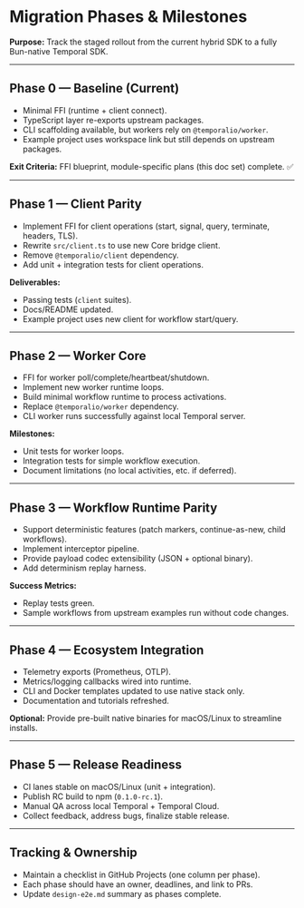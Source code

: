 # Migration Phases & Milestones

**Purpose:** Track the staged rollout from the current hybrid SDK to a fully Bun-native Temporal SDK.

---

## Phase 0 — Baseline (Current)

- Minimal FFI (runtime + client connect).
- TypeScript layer re-exports upstream packages.
- CLI scaffolding available, but workers rely on `@temporalio/worker`.
- Example project uses workspace link but still depends on upstream packages.

**Exit Criteria:** FFI blueprint, module-specific plans (this doc set) complete. ✅

---

## Phase 1 — Client Parity

- Implement FFI for client operations (start, signal, query, terminate, headers, TLS).
- Rewrite `src/client.ts` to use new Core bridge client.
- Remove `@temporalio/client` dependency.
- Add unit + integration tests for client operations.

**Deliverables:**
- Passing tests (`client` suites).
- Docs/README updated.
- Example project uses new client for workflow start/query.

---

## Phase 2 — Worker Core

- FFI for worker poll/complete/heartbeat/shutdown.
- Implement new worker runtime loops.
- Build minimal workflow runtime to process activations.
- Replace `@temporalio/worker` dependency.
- CLI worker runs successfully against local Temporal server.

**Milestones:**
- Unit tests for worker loops.
- Integration tests for simple workflow execution.
- Document limitations (no local activities, etc. if deferred).

---

## Phase 3 — Workflow Runtime Parity

- Support deterministic features (patch markers, continue-as-new, child workflows).
- Implement interceptor pipeline.
- Provide payload codec extensibility (JSON + optional binary).
- Add determinism replay harness.

**Success Metrics:**
- Replay tests green.
- Sample workflows from upstream examples run without code changes.

---

## Phase 4 — Ecosystem Integration

- Telemetry exports (Prometheus, OTLP).
- Metrics/logging callbacks wired into runtime.
- CLI and Docker templates updated to use native stack only.
- Documentation and tutorials refreshed.

**Optional:** Provide pre-built native binaries for macOS/Linux to streamline installs.

---

## Phase 5 — Release Readiness

- CI lanes stable on macOS/Linux (unit + integration).
- Publish RC build to npm (`0.1.0-rc.1`).
- Manual QA across local Temporal + Temporal Cloud.
- Collect feedback, address bugs, finalize stable release.

---

## Tracking & Ownership

- Maintain a checklist in GitHub Projects (one column per phase).
- Each phase should have an owner, deadlines, and link to PRs.
- Update `design-e2e.md` summary as phases complete.
